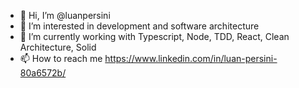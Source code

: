 - 👋 Hi, I’m @luanpersini
- 👀 I’m interested in development and software architecture
- 🌱 I’m currently working with Typescript, Node, TDD, React, Clean Architecture, Solid
- 📫 How to reach me https://www.linkedin.com/in/luan-persini-80a6572b/

<!---
luanpersini/luanpersini is a ✨ special ✨ repository because its `README.md` (this file) appears on your GitHub profile.
You can click the Preview link to take a look at your changes.
--->
